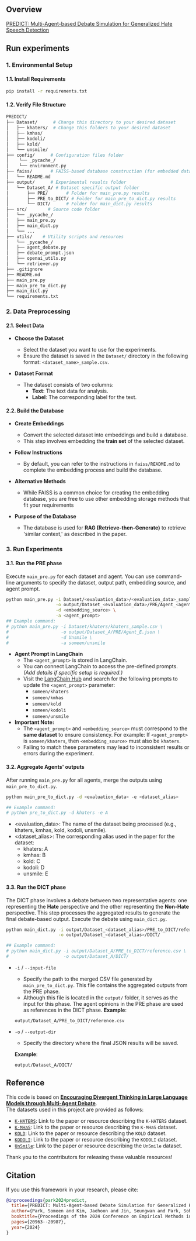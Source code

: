 ## Overview
[PREDICT: Multi-Agent-based Debate Simulation for Generalized Hate Speech Detection](https://aclanthology.org/2024.emnlp-main.1166/)

## Run experiments
### 1. Environmental Setup
#### 1.1. Install Requirements
```bash
pip install -r requirements.txt
```
#### 1.2. Verify File Structure
```bash
PREDICT/
├── Dataset/      # Change this directory to your desired dataset
│   ├── khaters/  # Change this folders to your desired dataset
│   ├── kmhas/
│   ├── kodoli/
│   ├── kold/
│   └── unsmile/
├── config/      # Configuration files folder
│    └── _pycache_/
│    └── environment.py
├── faiss/       # FAISS-based database construction (for embedded database construction)
│   └── README.md
├── output/      # Experimental results folder
│   └── Dataset_A/ # Dataset specific output folder
│       ├── PRE/       # Folder for main_pre.py results
│       ├── PRE_to_DICT/ # Folder for main_pre_to_dict.py results
│       └── DICT/      # Folder for main_dict.py results
├── src/        # Source code folder
│   └── _pycache_/
│   ├── main_pre.py
│   ├── main_dict.py
│   └── ...
├── utils/    # Utility scripts and resources
│   └── _pycache_/
│   ├── agent_debate.py
│   ├── debate_prompt.json
│   ├── openai_utils.py
│   └── retriever.py
├── .gitignore
├── README.md
├── main_pre.py
├── main_pre_to_dict.py
├── main_dict.py
└── requirements.txt
```
### 2. Data Preprocessing
#### 2.1. Select Data
- **Choose the Dataset**  
   - Select the dataset you want to use for the experiments.
   - Ensure the dataset is saved in the `Dataset/` directory in the following format: `<dataset_name>_sample.csv`.

- **Dataset Format**  
   - The dataset consists of two columns:
     - **Text**: The text data for analysis.
     - **Label**: The corresponding label for the text.

#### 2.2. Build the Database
- **Create Embeddings**  
   - Convert the selected dataset into embeddings and build a database.
   - This step involves embedding the **train set** of the selected dataset.

- **Follow Instructions**  
   - By default, you can refer to the instructions in `faiss/README.md` to complete the embedding process and build the database.

- **Alternative Methods**  
   - While FAISS is a common choice for creating the embedding database, you are free to use other embedding storage methods that fit your requirements

- **Purpose of the Database**  
   - The database is used for **RAG (Retrieve-then-Generate)** to retrieve 'similar context,' as described in the paper.

### 3. Run Experiments
#### 3.1. Run the PRE phase
Execute `main_pre.py` for each dataset and agent. You can use command-line arguments to specify the dataset, output path, embedding source, and agent prompt.
```bash
python main_pre.py -i Dataset/<evaluation_data>/<evaluation_data>_sample.csv \
                   -o output/Dataset_<evaluation_data>/PRE/Agent_<agent_name>.json \
                   -d <embedding_source> \
                   -a <agent_prompt>
## Example command:
# python main_pre.py -i Dataset/khaters/khaters_sample.csv \
#                    -o output/Dataset_A/PRE/Agent_E.json \
#                    -d Unsmile \
#                    -a someen/unsmile
```
- **Agent Prompt in LangChain**
   - The `<agent_prompt>` is stored in LangChain.
   - You can connect LangChain to access the pre-defined prompts. *(Add details if specific setup is required.)*
   - Visit the [LangChain Hub](https://smith.langchain.com/hub?organizationId=f1542bb4-2843-5b16-80f0-dd1d85524b88) and search for the following prompts to update the `<agent_prompt>` parameter:   
     - `someen/khaters`
     - `someen/kmhas`
     - `someen/kold`
     - `someen/kodoli`
     - `someen/unsmile`
- **Important Note:**
   - The `<agent_prompt>` and `<embedding_source>` must correspond to the **same dataset** to ensure consistency. For example: If `<agent_prompt>` is `someen/khaters`, then `<embedding_source>` must also be `khaters`.
   - Failing to match these parameters may lead to inconsistent results or errors during the experiment.


#### 3.2. Aggregate Agents' outputs
After running `main_pre.py` for all agents, merge the outputs using `main_pre_to_dict.py`.
```bash
python main_pre_to_dict.py -d <evaluation_data> -e <dataset_alias>

## Example command:
# python pre_to_dict.py -d khaters -e A
```
- <evaluation_data>: The name of the dataset being processed (e.g., khaters, kmhas, kold, kodoli, unsmile).
- <dataset_alias>: The corresponding alias used in the paper for the dataset:
  - khaters: A
  - kmhas: B
  - kold: C
  - kodoli: D
  - unsmile: E

#### 3.3. Run the DICT phase
The DICT phase involves a debate between two representative agents: one representing the **Hate** perspective and the other representing the **Non-Hate** perspective. This step processes the aggregated results to generate the final debate-based output. Execute the debate using `main_dict.py`.
```bash
python main_dict.py -i output/Dataset_<dataset_alias>/PRE_to_DICT/reference.csv \
                    -o output/Dataset_<dataset_alias>/DICT/

## Example command:
# python main_dict.py -i output/Dataset_A/PRE_to_DICT/reference.csv \
#                     -o output/Dataset_A/DICT/
```
- `-i` / `--input-file`
   - Specify the path to the merged CSV file generated by `main_pre_to_dict.py`. This file contains the aggregated outputs from the PRE phase.
   - Although this file is located in the `output/` folder, it serves as the input for this phase. The agent opinions in the PRE phase are used as references in the DICT phase.
   **Example**:  
   ```plaintext
   output/Dataset_A/PRE_to_DICT/reference.csv
   ```

- `-o` / `--output-dir`
   - Specify the directory where the final JSON results will be saved.
   
   **Example**:  
   ```plaintext
   output/Dataset_A/DICT/
   ```

## Reference

This code is based on [**Encouraging Divergent Thinking in Large Language Models through Multi-Agent Debate**](https://arxiv.org/abs/2305.19118).  
The datasets used in this project are provided as follows:  

- [`K-HATERS`](https://aclanthology.org/2023.findings-emnlp.952/): Link to the paper or resource describing the `K-HATERS` dataset.  
- [`K-MHaS`](https://aclanthology.org/2022.coling-1.311/): Link to the paper or resource describing the `K-MHaS` dataset.  
- [`KOLD`](https://aclanthology.org/2022.emnlp-main.744/): Link to the paper or resource describing the `KOLD` dataset.  
- [`KODOLI`](https://aclanthology.org/2023.findings-eacl.85/): Link to the paper or resource describing the `KODOLI` dataset.  
- [`UnSmile`](https://arxiv.org/abs/2204.03262): Link to the paper or resource describing the `UnSmile` dataset.  

Thank you to the contributors for releasing these valuable resources!  

## Citation
If you use this framework in your research, please cite:
```bibtex
@inproceedings{park2024predict,
  title={PREDICT: Multi-Agent-based Debate Simulation for Generalized Hate Speech Detection},
  author={Park, Someen and Kim, Jaehoon and Jin, Seungwan and Park, Sohyun and Han, Kyungsik},
  booktitle={Proceedings of the 2024 Conference on Empirical Methods in Natural Language Processing},
  pages={20963--20987},
  year={2024}
}
```
